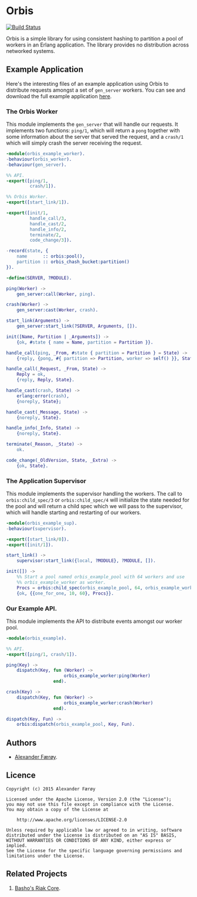 Orbis
=====

[![Build Status](https://travis-ci.org/ahf/orbis.svg?branch=develop)](https://travis-ci.org/ahf/orbis)

Orbis is a simple library for using consistent hashing to partition a pool of
workers in an Erlang application. The library provides no distribution across
networked systems.

Example Application
-------------------

Here's the interesting files of an example application using Orbis to distribute
requests amongst a set of `gen_server` workers. You can see and download the
full example application [here](https://github.com/ahf/orbis_example/).

### The Orbis Worker

This module implements the `gen_server` that will handle our requests. It
implements two functions: `ping/1`, which will return a `pong` together with
some information about the server that served the request, and a `crash/1`
which will simply crash the server receiving the request.

```erlang
-module(orbis_example_worker).
-behaviour(orbis_worker).
-behaviour(gen_server).

%% API.
-export([ping/1,
         crash/1]).

%% Orbis Worker.
-export([start_link/1]).

-export([init/1,
         handle_call/3,
         handle_cast/2,
         handle_info/2,
         terminate/2,
         code_change/3]).

-record(state, {
    name      :: orbis:pool(),
    partition :: orbis_chash_bucket:partition()
}).

-define(SERVER, ?MODULE).

ping(Worker) ->
    gen_server:call(Worker, ping).

crash(Worker) ->
    gen_server:cast(Worker, crash).

start_link(Arguments) ->
    gen_server:start_link(?SERVER, Arguments, []).

init([Name, Partition | _Arguments]) ->
    {ok, #state { name = Name, partition = Partition }}.

handle_call(ping, _From, #state { partition = Partition } = State) ->
    {reply, {pong, #{ partition => Partition, worker => self() }}, State};

handle_call(_Request, _From, State) ->
    Reply = ok,
    {reply, Reply, State}.

handle_cast(crash, State) ->
    erlang:error(crash),
    {noreply, State};

handle_cast(_Message, State) ->
    {noreply, State}.

handle_info(_Info, State) ->
    {noreply, State}.

terminate(_Reason, _State) ->
    ok.

code_change(_OldVersion, State, _Extra) ->
    {ok, State}.
```

### The Application Supervisor

This module implements the supervisor handling the workers. The call to
`orbis:child_spec/3` or `orbis:child_spec/4` will initialize the state needed
for the pool and will return a child spec which we will pass to the supervisor,
which will handle starting and restarting of our workers.

```erlang
-module(orbis_example_sup).
-behaviour(supervisor).

-export([start_link/0]).
-export([init/1]).

start_link() ->
    supervisor:start_link({local, ?MODULE}, ?MODULE, []).

init([]) ->
    %% Start a pool named orbis_example_pool with 64 workers and use
    %% orbis_example_worker as worker.
    Procs = orbis:child_spec(orbis_example_pool, 64, orbis_example_worker),
    {ok, {{one_for_one, 10, 60}, Procs}}.
```

### Our Example API.

This module implements the API to distribute events amongst our worker pool.

```erlang
-module(orbis_example).

%% API.
-export([ping/1, crash/1]).

ping(Key) ->
    dispatch(Key, fun (Worker) ->
                      orbis_example_worker:ping(Worker)
                  end).

crash(Key) ->
    dispatch(Key, fun (Worker) ->
                      orbis_example_worker:crash(Worker)
                  end).

dispatch(Key, Fun) ->
    orbis:dispatch(orbis_example_pool, Key, Fun).
```

Authors
-------

- [Alexander Færøy](https://twitter.com/ahfaeroey).

Licence
-------

    Copyright (c) 2015 Alexander Færøy

    Licensed under the Apache License, Version 2.0 (the "License");
    you may not use this file except in compliance with the License.
    You may obtain a copy of the License at

        http://www.apache.org/licenses/LICENSE-2.0

    Unless required by applicable law or agreed to in writing, software
    distributed under the License is distributed on an "AS IS" BASIS,
    WITHOUT WARRANTIES OR CONDITIONS OF ANY KIND, either express or implied.
    See the License for the specific language governing permissions and
    limitations under the License.

Related Projects
----------------

1. [Basho's Riak Core](https://github.com/basho/riak_core).
